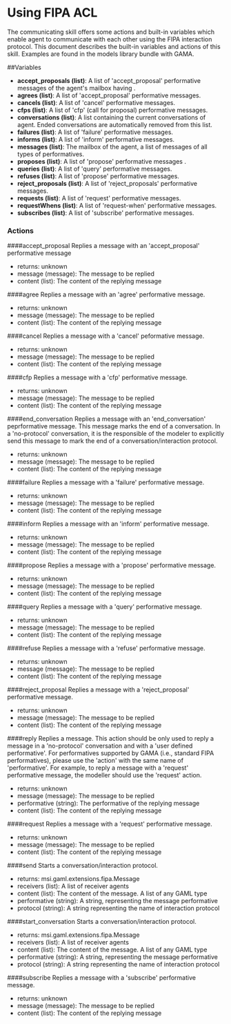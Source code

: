 
# Using FIPA ACL


The communicating skill offers some actions and built-in variables which enable agent to communicate with each other using the FIPA interaction protocol. This document describes the built-in variables and actions of this skill. Examples are found in the models library bundle with GAMA.

##Variables

* **accept_proposals (list)**: A list of 'accept_proposal' performative messages of the agent's mailbox having .
* **agrees (list)**: A list of 'accept_proposal' performative messages.
* **cancels (list)**: A list of 'cancel' performative messages.
* **cfps (list)**: A list of 'cfp' (call for proposal) performative messages.
* **conversations (list)**: A list containing the current conversations of agent. Ended conversations are automatically removed from this list.
* **failures (list)**: A list of 'failure' performative messages.
* **informs (list)**: A list of 'inform' performative messages.
* **messages (list)**: The mailbox of the agent, a list of messages of all types of performatives.
* **proposes (list)**: A list of 'propose' performative messages .
* **queries (list)**: A list of 'query' performative messages.
* **refuses (list)**: A list of 'propose' performative messages.
* **reject_proposals (list)**: A list of 'reject_proposals' performative messages.
* **requests (list)**: A list of 'request' performative messages.
* **requestWhens (list)**: A list of 'request-when' performative messages.
* **subscribes (list)**: A list of 'subscribe' performative messages.

### Actions
####accept_proposal
Replies a message with an 'accept_proposal' performative message
* returns: unknown
* message (message): The message to be replied
* content (list): The content of the replying message

####agree
Replies a message with an 'agree' performative message.
* returns: unknown
* message (message): The message to be replied
* content (list): The content of the replying message

####cancel
Replies a message with a 'cancel' peformative message.
* returns: unknown
* message (message): The message to be replied
* content (list): The content of the replying message

####cfp
Replies a message with a 'cfp' performative message.
* returns: unknown
* message (message): The message to be replied
* content (list): The content of the replying message

####end_conversation
Replies a message with an 'end_conversation' peprformative message. This message marks the end of a conversation. In a 'no-protocol' conversation, it is the responsible of the modeler to explicitly send this message to mark the end of a conversation/interaction protocol.
* returns: unknown
* message (message): The message to be replied
* content (list): The content of the replying message

####failure
Replies a message with a 'failure' performative message.
* returns: unknown
* message (message): The message to be replied
* content (list): The content of the replying message

####inform
Replies a message with an 'inform' performative message.
* returns: unknown
* message (message): The message to be replied
* content (list): The content of the replying message

####propose
Replies a message with a 'propose' performative message.
* returns: unknown
* message (message): The message to be replied
* content (list): The content of the replying message

####query
Replies a message with a 'query' performative message.
* returns: unknown
* message (message): The message to be replied
* content (list): The content of the replying message

####refuse
Replies a message with a 'refuse' performative message.
* returns: unknown
* message (message): The message to be replied
* content (list): The content of the replying message

####reject_proposal
Replies a message with a 'reject_proposal' performative message.
* returns: unknown
* message (message): The message to be replied
* content (list): The content of the replying message

####reply
Replies a message. This action should be only used to reply a message in a 'no-protocol' conversation and with a 'user defined performative'. For performatives supported by GAMA (i.e., standard FIPA performatives), please use the 'action' with the same name of 'performative'. For example, to reply a message with a 'request' performative message, the modeller should use the 'request' action.
* returns: unknown
* message (message): The message to be replied
* performative (string): The performative of the replying message
* content (list): The content of the replying message

####request
Replies a message with a 'request' performative message.
* returns: unknown
* message (message): The message to be replied
* content (list): The content of the replying message

####send
Starts a conversation/interaction protocol.
* returns: msi.gaml.extensions.fipa.Message
* receivers (list): A list of receiver agents
* content (list): The content of the message. A list of any GAML type
* performative (string): A string, representing the message performative
* protocol (string): A string representing the name of interaction protocol

####start_conversation
Starts a conversation/interaction protocol.
* returns: msi.gaml.extensions.fipa.Message
* receivers (list): A list of receiver agents
* content (list): The content of the message. A list of any GAML type
* performative (string): A string, representing the message performative
* protocol (string): A string representing the name of interaction protocol

####subscribe
Replies a message with a 'subscribe' performative message.
* returns: unknown
* message (message): The message to be replied
* content (list): The content of the replying message